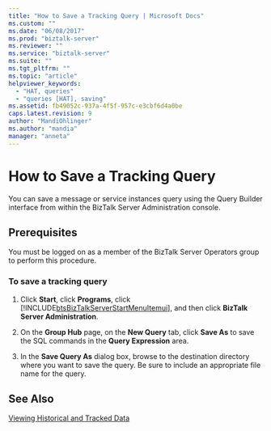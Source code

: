 ```yaml
---
title: "How to Save a Tracking Query | Microsoft Docs"
ms.custom: ""
ms.date: "06/08/2017"
ms.prod: "biztalk-server"
ms.reviewer: ""
ms.service: "biztalk-server"
ms.suite: ""
ms.tgt_pltfrm: ""
ms.topic: "article"
helpviewer_keywords: 
  - "HAT, queries"
  - "queries [HAT], saving"
ms.assetid: fb49052c-937a-4f5f-957c-e3cbf6d4a0be
caps.latest.revision: 9
author: "MandiOhlinger"
ms.author: "mandia"
manager: "anneta"
---
```

# How to Save a Tracking Query
You can save a message or service instances query using the Query Builder interface from within the BizTalk Server Administration console.  
  
## Prerequisites  
 You must be logged on as a member of the BizTalk Server Operators group to perform this procedure.  
  
### To save a tracking query  
  
1.  Click **Start**, click **Programs**, click [!INCLUDE[btsBizTalkServerStartMenuItemui](../includes/btsbiztalkserverstartmenuitemui-md.md)], and then click **BizTalk Server Administration**.  
  
2.  On the **Group Hub** page, on the **New Query** tab, click **Save As** to save the SQL commands in the **Query Expression** area.  
  
3.  In the **Save Query As** dialog box, browse to the destination directory where you want to save the query. Be sure to include an appropriate file name for the query.  
  
## See Also  
 [Viewing Historical and Tracked Data](../core/viewing-historical-and-tracked-data.md)